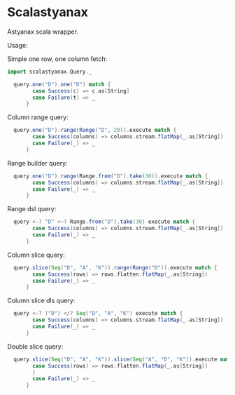 Scalastyanax
============

Astyanax scala wrapper.

Usage:

Simple one row, one column fetch:

```scala
import scalastyanax.Query._

  query.one("D").one("D") match {
        case Success(c) => c.as[String]
        case Failure(t) => _
      }
```
      
Column range query:

```scala
  query.one("D").range(Range("D", 20)).execute match {
        case Success(columns) => columns.stream.flatMap(_.as[String])
        case Failure(_) => _
      }
```
      
Range builder query:

```scala
  query.one("D").range(Range.from("D").take(30)).execute match {
        case Success(columns) => columns.stream.flatMap(_.as[String])
        case Failure(_) => _
      }
```
      
Range dsl query:

```scala
  query <-? "D" <~? Range.from("D").take(30) execute match {
        case Success(columns) => columns.stream.flatMap(_.as[String])
        case Failure(_) => _
      }
```

Column slice query:

```scala
  query.slice(Seq("D", "A", "K")).range(Range("D")).execute match {
        case Success(rows) => rows.flatten.flatMap(_.as[String])
        case Failure(_) => _
      }
```

Column slice dls query:

```scala
  query <-? ("D") </? Seq("D", "A", "K") execute match {
        case Success(columns) => columns.stream.flatMap(_.as[String])
        case Failure(_) => _
      }
```

Double slice query:

```scala
  query.slice(Seq("D", "A", "K")).slice(Seq("A", "D", "K")).execute match {
        case Success(rows) => rows.flatten.flatMap(_.as[String])
        }
        case Failure(_) => _
      }
```
